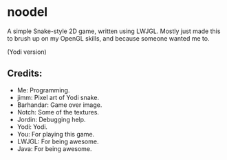 noodel
======

A simple Snake-style 2D game, written using LWJGL. Mostly just made this to brush up on my OpenGL skills, and because someone wanted me to.

(Yodi version)

## Credits:
- Me: Programming.
- jimm: Pixel art of Yodi snake.
- Barhandar: Game over image.
- Notch: Some of the textures.
- Jordin: Debugging help.
- Yodi: Yodi.
- You: For playing this game.
- LWJGL: For being awesome.
- Java: For being awesome.

